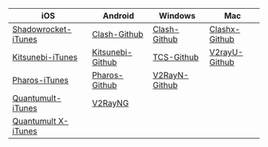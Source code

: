 

| iOS  | Android | Windows  | Mac |
| ------------- | ------------- | ------------- | ------------- |
| [Shadowrocket-iTunes](https://apps.apple.com/us/app/shadowrocket/id932747118) | [Clash-Github](https://github.com/xt1085/app/releases/latest)  | [Clash-Github](https://github.com/Fndroid/clash_for_windows_pkg/releases/latest)  | [Clashx-Github](https://github.com/yichengchen/clashX/releases/latest)  |
| [Kitsunebi-iTunes](https://itunes.apple.com/us/app/kitsunebi-proxy-utility/id1446584073?mt=8)  |  [Kitsunebi-Github](https://github.com/xt1085/app/releases/latest)  | [TCS-Github](https://github.com/KevinZonda/trojan-client-slim/releases/latest)  |  [V2rayU-Github](https://github.com/yanue/V2rayU/releases/latest)  |
| [Pharos-iTunes](https://apps.apple.com/us/app/pharos-pro/id1456610173)  |  [Pharos-Github](https://github.com/PharosVip/Pharos-Android-Test/releases/latest)  |  [V2RayN-Github](https://github.com/2dust/v2rayN/releases/latest)  |    |
| [Quantumult-iTunes](https://itunes.apple.com/us/app/quantumult/id1252015438?mt=8)  |  [V2RayNG](https://github.com/2dust/v2rayNG/releases/latest)  |   |    |
| [Quantumult X-iTunes](https://apps.apple.com/us/app/quantumult-x/id1443988620)  |    |   |    |
